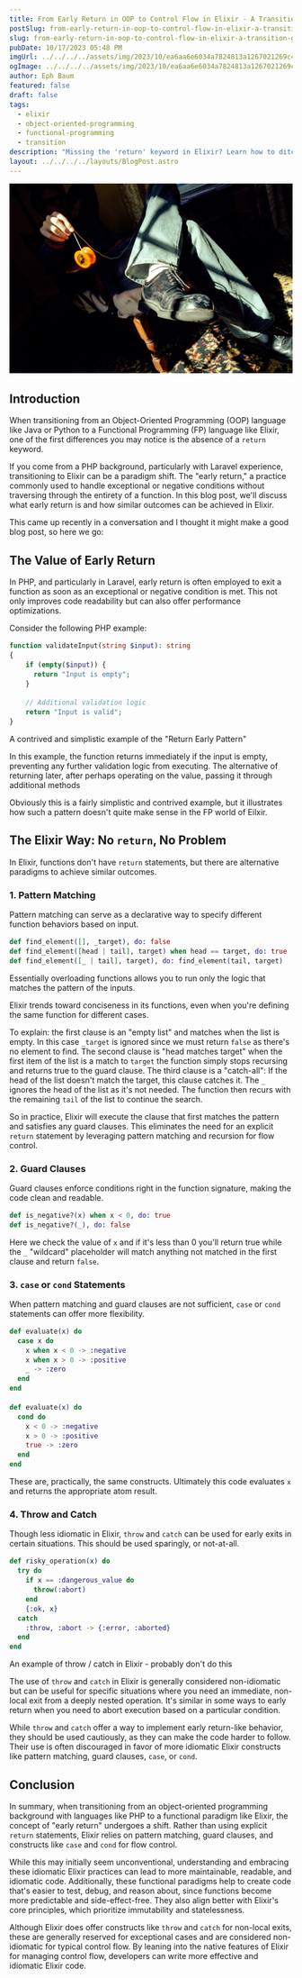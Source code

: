 ```yaml
---
title: From Early Return in OOP to Control Flow in Elixir - A Transition Guide
postSlug: from-early-return-in-oop-to-control-flow-in-elixir-a-transition-guide
slug: from-early-return-in-oop-to-control-flow-in-elixir-a-transition-guide
pubDate: 10/17/2023 05:48 PM
imgUrl: ../../../../assets/img/2023/10/ea6aa6e6034a7824813a1267021269c4be1a9705.jpeg
ogImage: ../../../../assets/img/2023/10/ea6aa6e6034a7824813a1267021269c4be1a9705.jpeg
author: Eph Baum
featured: false
draft: false
tags:
  - elixir
  - object-oriented-programming
  - functional-programming
  - transition
description: "Missing the 'return' keyword in Elixir? Learn how to ditch early returns for pattern matching, guard clauses, and functional control flow. A practical guide for OOP developers transitioning to Elixir's elegant approach to handling different code paths."
layout: ../../../../layouts/BlogPost.astro
---
```


![Featured Image](../../../../assets/img/2023/10/ea6aa6e6034a7824813a1267021269c4be1a9705.jpeg)

Introduction
------------

When transitioning from an Object-Oriented Programming (OOP) language like Java or Python to a Functional Programming (FP) language like Elixir, one of the first differences you may notice is the absence of a `return` keyword.

If you come from a PHP background, particularly with Laravel experience, transitioning to Elixir can be a paradigm shift. The "early return," a practice commonly used to handle exceptional or negative conditions without traversing through the entirety of a function. In this blog post, we'll discuss what early return is and how similar outcomes can be achieved in Elixir.

This came up recently in a conversation and I thought it might make a good blog post, so here we go:

The Value of Early Return
-------------------------

In PHP, and particularly in Laravel, early return is often employed to exit a function as soon as an exceptional or negative condition is met. This not only improves code readability but can also offer performance optimizations.

Consider the following PHP example:

```php
function validateInput(string $input): string
{
    if (empty($input)) {
      return "Input is empty";
    }
    
    // Additional validation logic
    return "Input is valid";
} 
```

A contrived and simplistic example of the "Return Early Pattern"

In this example, the function returns immediately if the input is empty, preventing any further validation logic from executing. The alternative of returning later, after perhaps operating on the value, passing it through additional methods

Obviously this is a fairly simplistic and contrived example, but it illustrates how such a pattern doesn't quite make sense in the FP world of Eilxir.

The Elixir Way: No `return`, No Problem
---------------------------------------

In Elixir, functions don't have `return` statements, but there are alternative paradigms to achieve similar outcomes.

### 1. Pattern Matching

Pattern matching can serve as a declarative way to specify different function behaviors based on input.

```elixir
def find_element([], _target), do: false 
def find_element([head | tail], target) when head == target, do: true 
def find_element([_ | tail], target), do: find_element(tail, target) 
```

Essentially overloading functions allows you to run only the logic that matches the pattern of the inputs.

Elixir trends toward conciseness in its functions, even when you're defining the same function for different cases.

To explain: the first clause is an "empty list" and matches when the list is empty. In this case `_target` is ignored since we must return `false` as there's no element to find. The second clause is "head matches target" when the first item of the list is a match to `target` the function simply stops recursing and returns true to the guard clause. The third clause is a "catch-all": If the head of the list doesn't match the target, this clause catches it. The `_` ignores the head of the list as it's not needed. The function then recurs with the remaining `tail` of the list to continue the search.

So in practice, Elixir will execute the clause that first matches the pattern and satisfies any guard clauses. This eliminates the need for an explicit `return` statement by leveraging pattern matching and recursion for flow control.

### 2. Guard Clauses

Guard clauses enforce conditions right in the function signature, making the code clean and readable.

```elixir
def is_negative?(x) when x < 0, do: true
def is_negative?(_), do: false
```

Here we check the value of `x` and if it's less than 0 you'll return true while the `_` "wildcard" placeholder will match anything not matched in the first clause and return `false`.

### 3. `case` or `cond` Statements

When pattern matching and guard clauses are not sufficient, `case` or `cond` statements can offer more flexibility.

```elixir
def evaluate(x) do
  case x do
    x when x < 0 -> :negative
    x when x > 0 -> :positive
    _ -> :zero
  end
end

def evaluate(x) do
  cond do
    x < 0 -> :negative
    x > 0 -> :positive
    true -> :zero
  end
end
```

These are, practically, the same constructs. Ultimately this code evaluates `x` and returns the appropriate atom result.

### 4. Throw and Catch

Though less idiomatic in Elixir, `throw` and `catch` can be used for early exits in certain situations. This should be used sparingly, or not-at-all.

```elixir
def risky_operation(x) do
  try do
    if x == :dangerous_value do
      throw(:abort)
    end
    {:ok, x}
  catch
    :throw, :abort -> {:error, :aborted}
  end
end
```

An example of throw / catch in Elixir - probably don't do this

The use of `throw` and `catch` in Elixir is generally considered non-idiomatic but can be useful for specific situations where you need an immediate, non-local exit from a deeply nested operation. It's similar in some ways to early return when you need to abort execution based on a particular condition.

While `throw` and `catch` offer a way to implement early return-like behavior, they should be used cautiously, as they can make the code harder to follow. Their use is often discouraged in favor of more idiomatic Elixir constructs like pattern matching, guard clauses, `case`, or `cond`.

Conclusion
----------

In summary, when transitioning from an object-oriented programming background with languages like PHP to a functional paradigm like Elixir, the concept of "early return" undergoes a shift. Rather than using explicit `return` statements, Elixir relies on pattern matching, guard clauses, and constructs like `case` and `cond` for flow control.

While this may initially seem unconventional, understanding and embracing these idiomatic Elixir practices can lead to more maintainable, readable, and idiomatic code. Additionally, these functional paradigms help to create code that's easier to test, debug, and reason about, since functions become more predictable and side-effect-free. They also align better with Elixir's core principles, which prioritize immutability and statelessness.

Although Elixir does offer constructs like `throw` and `catch` for non-local exits, these are generally reserved for exceptional cases and are considered non-idiomatic for typical control flow. By leaning into the native features of Elixir for managing control flow, developers can write more effective and idiomatic Elixir code.
